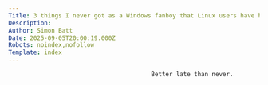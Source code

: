 ```yaml
---
Title: 3 things I never got as a Windows fanboy that Linux users have had for years
Description: 
Author: Simon Batt
Date: 2025-09-05T20:00:19.000Z
Robots: noindex,nofollow
Template: index
---
```


                                            Better late than never.
                                        